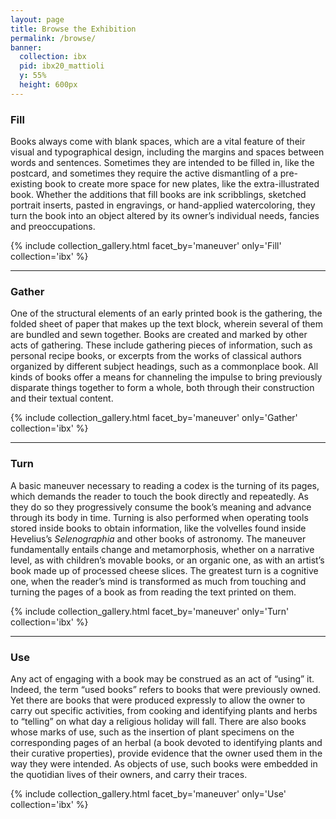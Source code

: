 ```yaml
---
layout: page
title: Browse the Exhibition
permalink: /browse/
banner:
  collection: ibx
  pid: ibx20_mattioli
  y: 55%
  height: 600px
---
```

### Fill

Books always come with blank spaces, which are a vital feature of their visual and typographical design, including the margins and spaces between words and sentences. Sometimes they are intended to be filled in, like the postcard, and sometimes they require the active dismantling of a pre-existing book to create more space for new plates, like the extra-illustrated book. Whether the additions that fill books are ink scribblings, sketched portrait inserts, pasted in engravings, or hand-applied watercoloring, they turn the book into an object altered by its owner’s individual needs, fancies and preoccupations.

{% include collection_gallery.html facet_by='maneuver' only='Fill' collection='ibx' %}

<hr>

### Gather

One of the structural elements of an early printed book is the gathering, the folded sheet of paper that makes up the text block, wherein several of them are bundled and sewn together. Books are created and marked by other acts of gathering. These include gathering pieces of information, such as personal recipe books, or excerpts from the works of classical authors organized by different subject headings, such as a commonplace book. All kinds of books offer a means for channeling the impulse to bring previously disparate things together to form a whole, both through their construction and their textual content.

{% include collection_gallery.html facet_by='maneuver' only='Gather' collection='ibx' %}

<hr>

### Turn

A basic maneuver necessary to reading a codex is the turning of its pages, which demands the reader to touch the book directly and repeatedly. As they do so they progressively consume the book’s meaning and advance through its body in time. Turning is also performed when operating tools stored inside books to obtain information, like the volvelles found inside Hevelius’s <i>Selenographia</i> and other books of astronomy. The maneuver fundamentally entails change and metamorphosis, whether on a narrative level, as with children’s movable books, or an organic one, as with an artist’s book made up of processed cheese slices. The greatest turn is a cognitive one, when the reader’s mind is transformed as much from touching and turning the pages of a book as from reading the text printed on them.

{% include collection_gallery.html facet_by='maneuver' only='Turn' collection='ibx' %}

<hr>

### Use

Any act of engaging with a book may be construed as an act of “using” it. Indeed, the term “used books” refers to books that were previously owned. Yet there are books that were produced expressly to allow the owner to carry out specific activities, from cooking and identifying plants and herbs to “telling” on what day a religious holiday will fall. There are also books whose marks of use, such as the insertion of plant specimens on the corresponding pages of an herbal (a book devoted to identifying plants and their curative properties), provide evidence that the owner used them in the way they were intended. As objects of use, such books were embedded in the quotidian lives of their owners, and carry their traces.

{% include collection_gallery.html facet_by='maneuver' only='Use' collection='ibx' %}
